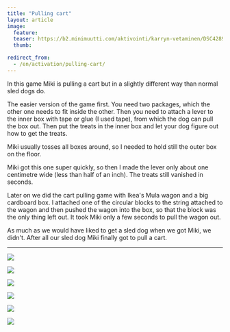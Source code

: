 ```yaml
---
title: "Pulling cart"
layout: article
image:
  feature:
  teaser: https://b2.minimuutti.com/aktivointi/karryn-vetaminen/DSC42890-245px.jpg
  thumb:

redirect_from:
  - /en/activation/pulling-cart/
---
```


In this game Miki is pulling a cart but in a slightly different way than normal sled dogs do.

The easier version of the game first. You need two packages, which the other one needs to fit inside the other. Then you need to attach a lever to the inner box with tape or glue (I used tape), from which the dog can pull the box out. Then put the treats in the inner box and let your dog figure out how to get the treats.

Miki usually tosses all boxes around, so I needed to hold still the outer box on the floor.

Miki got this one super quickly, so then I made the lever only about one centimetre wide (less than half of an inch). The treats still vanished in seconds.

Later on we did the cart pulling game with Ikea's Mula wagon and a big cardboard box. I attached one of the circular blocks to the string attached to the wagon and then pushed the wagon into the box, so that the block was the only thing left out. It took Miki only a few seconds to pull the wagon out.

As much as we would have liked to get a sled dog when we got Miki, we didn't. After all our sled dog Miki finally got to pull a cart.

---

![](https://b2.minimuutti.com/aktivointi/karryn-vetaminen/DSC29067_2-800px.jpg)

![](https://b2.minimuutti.com/aktivointi/karryn-vetaminen/DSC29055_2-800px.jpg)

![](https://b2.minimuutti.com/aktivointi/karryn-vetaminen/DSC42862-800px.jpg)

![](https://b2.minimuutti.com/aktivointi/karryn-vetaminen/DSC42890-800px.jpg)

![](https://b2.minimuutti.com/aktivointi/karryn-vetaminen/DSC42919-800px.jpg)

![](https://b2.minimuutti.com/aktivointi/karryn-vetaminen/DSC42929-800px.jpg)
